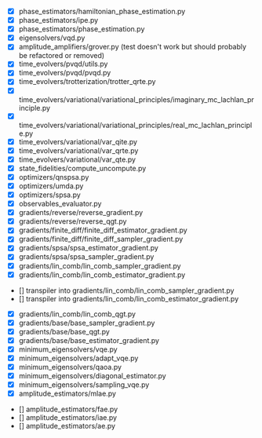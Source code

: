 - [x] phase_estimators/hamiltonian_phase_estimation.py
- [x] phase_estimators/ipe.py
- [x] phase_estimators/phase_estimation.py
- [x] eigensolvers/vqd.py
- [x] amplitude_amplifiers/grover.py (test doesn't work but should probably be refactored or removed)
- [x] time_evolvers/pvqd/utils.py
- [x] time_evolvers/pvqd/pvqd.py
- [x] time_evolvers/trotterization/trotter_qrte.py
- [x] time_evolvers/variational/variational_principles/imaginary_mc_lachlan_principle.py
- [x] time_evolvers/variational/variational_principles/real_mc_lachlan_principle.py
- [x] time_evolvers/variational/var_qite.py
- [x] time_evolvers/variational/var_qrte.py
- [x] time_evolvers/variational/var_qte.py
- [x] state_fidelities/compute_uncompute.py
- [x] optimizers/qnspsa.py
- [x] optimizers/umda.py
- [x] optimizers/spsa.py
- [x] observables_evaluator.py
- [x] gradients/reverse/reverse_gradient.py
- [x] gradients/reverse/reverse_qgt.py
- [x] gradients/finite_diff/finite_diff_estimator_gradient.py
- [x] gradients/finite_diff/finite_diff_sampler_gradient.py
- [x] gradients/spsa/spsa_estimator_gradient.py
- [x] gradients/spsa/spsa_sampler_gradient.py
- [x] gradients/lin_comb/lin_comb_sampler_gradient.py
- [x] gradients/lin_comb/lin_comb_estimator_gradient.py
- [] transpiler into gradients/lin_comb/lin_comb_sampler_gradient.py
- [] transpiler into gradients/lin_comb/lin_comb_estimator_gradient.py
- [x] gradients/lin_comb/lin_comb_qgt.py
- [x] gradients/base/base_sampler_gradient.py
- [x] gradients/base/base_qgt.py
- [x] gradients/base/base_estimator_gradient.py
- [x] minimum_eigensolvers/vqe.py
- [x] minimum_eigensolvers/adapt_vqe.py
- [x] minimum_eigensolvers/qaoa.py
- [x] minimum_eigensolvers/diagonal_estimator.py
- [x] minimum_eigensolvers/sampling_vqe.py
- [x] amplitude_estimators/mlae.py
- [] amplitude_estimators/fae.py
- [] amplitude_estimators/iae.py
- [] amplitude_estimators/ae.py
